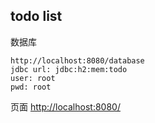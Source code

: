 ## todo list

数据库
    
    http://localhost:8080/database
    jdbc url: jdbc:h2:mem:todo
    user: root
    pwd: root


页面
[http://localhost:8080/](http://localhost:8080/ '')    

